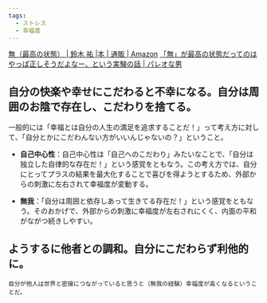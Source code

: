 ```yaml
---
tags:
  - ストレス
  - 幸福度
---
```

[無（最高の状態） | 鈴木 祐 |本 | 通販 | Amazon](https://www.amazon.co.jp/%E7%84%A1-%E6%9C%80%E9%AB%98%E3%81%AE%E7%8A%B6%E6%85%8B-%E9%88%B4%E6%9C%A8-%E7%A5%90/dp/4295405809?__mk_ja_JP=%E3%82%AB%E3%82%BF%E3%82%AB%E3%83%8A&crid=J1PXADX82UJ1&dchild=1&keywords=%E7%84%A1&qid=1635583142&sprefix=%E7%84%A1,aps,196&sr=8-1&linkCode=sl1&tag=yuchrszk-22&linkId=ff73f9f1b58472e644ca4dceac7b9ece&language=ja_JP&ref_=as_li_ss_tl)
[「無」が最高の状態だってのはやっぱ正しそうだよなー、という実験の話 | パレオな男](https://yuchrszk.blogspot.com/2021/11/blog-post_12.html)

## 自分の快楽や幸せにこだわると不幸になる。自分は周囲のお陰で存在し、こだわりを捨てる。

一般的には「幸福とは自分の人生の満足を追求することだ！」って考え方に対して、「自分とかにこだわんない方がいいんじゃないの？」ということ。

- **自己中心性**：自己中心性は「自己へのこだわり」みたいなことで、「自分は独立した自律的な存在だ！」という感覚をともなう。この考え方では、自分にとってプラスの結果を最大化することで喜びを得ようとするため、外部からの刺激に左右されて幸福度が変動する。

- **無我**：「自分は周囲と依存しあって生きてる存在だ！」という感覚をともなう。そのおかげで、外部からの刺激に幸福度が左右されにくく、内面の平和がながつ続きしやすい。

## ようするに他者との調和。自分にこだわらず利他的に。

```
自分が他人は世界と密接につながっていると思うと（無我の経験）幸福度が高くなるということだ。
```


